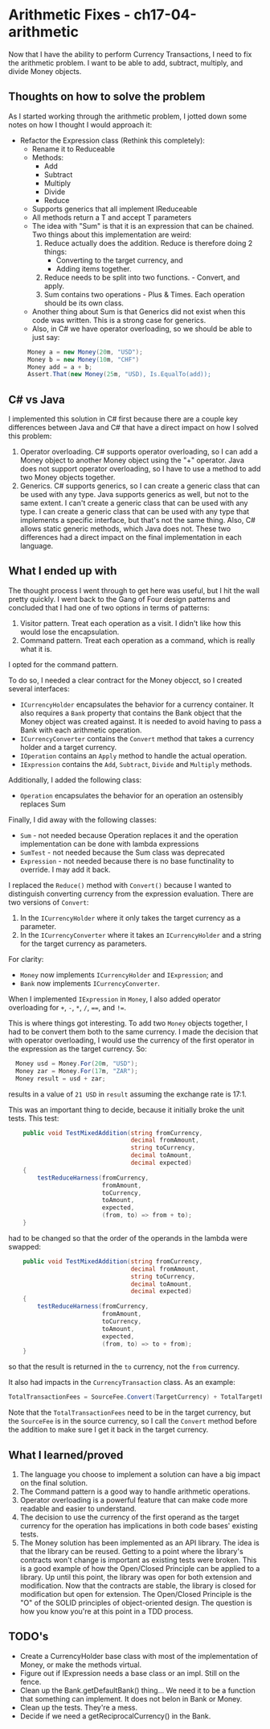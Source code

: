 # Arithmetic Fixes - ch17-04-arithmetic
Now that I have the ability to perform Currency Transactions, I need to fix the arithmetic problem.
I want to be able to add, subtract, multiply, and divide Money objects. 

## Thoughts on how to solve the problem
As I started working through the arithmetic problem, I jotted down some notes on how I thought I would approach it:
- Refactor the Expression class (Rethink this completely):
  - Rename it to Reduceable
  - Methods:
    - Add
    - Subtract
    - Multiply
    - Divide
    - Reduce
  - Supports generics that all implement IReduceable
  - All methods return a <T implements IReduceable> T and accept <T implements IReduceable> T parameters
  - The idea with "Sum" is that it is an expression that can be chained. Two things about this implementation are weird:
    1. Reduce actually does the addition. Reduce is therefore doing 2 things:
       - Converting to the target currency, and 
       - Adding items together.
    2. Reduce needs to be split into two functions. - Convert, and apply.
    3. Sum contains two operations - Plus & Times. Each operation should be its own class.
  - Another thing about Sum is that Generics did not exist when this code was written. This is a strong case for generics.
  - Also, in C# we have operator overloading, so we should be able to just say:
  ```c#
    Money a = new Money(20m, "USD");
    Money b = new Money(10m, "CHF")
    Money add = a + b;
    Assert.That(new Money(25m, "USD), Is.EqualTo(add));
  ```
## C# vs Java
I implemented this solution in C# first because there are a couple key differences between Java and C# that
have a direct impact on how I solved this problem:
1. Operator overloading. C# supports operator overloading, so I can add a Money object to another Money object using
the "+" operator. Java does not support operator overloading, so I have to use a method to add two Money objects 
together.
2. Generics. C# supports generics, so I can create a generic class that can be used with any type. Java supports 
generics as well, but not to the same extent. I can't create a generic class that can be used with any type. 
I can create a generic class that can be used with any type that implements a specific interface, but that's not the 
same thing. Also, C# allows static generic methods, which Java does not.
These two differences had a direct impact on the final implementation in each language.

## What I ended up with
The thought process I went through to get here was useful, but I hit the wall pretty quickly. I went back to the 
Gang of Four design patterns and concluded that I had one of two options in terms of patterns:
1. Visitor pattern. Treat each operation as a visit. I didn't like how this would lose the encapsulation.
2. Command pattern. Treat each operation as a command, which is really what it is.

I opted for the command pattern.

To do so, I needed a clear contract for the Money objecct, so I created several interfaces:
- ```ICurrencyHolder``` encapsulates the behavior for a currency container. It also 
requires a ```Bank``` property that contains the Bank object that the Money object was 
created against. It is needed to avoid having to pass a Bank with each arithmetic 
operation.
- ```ICurrencyConverter``` contains the ```Convert``` method that takes a currency holder and a target currency.
- ```IOperation``` contains an ```Apply``` method to handle the actual operation.
- ```IExpression``` contains the ```Add```, ```Subtract```, ```Divide``` and ```Multiply``` methods.

Additionally, I added the following class:
- ```Operation``` encapsulates the behavior for an operation an ostensibly replaces Sum

Finally, I did away with the following classes:
- ```Sum``` - not needed because Operation replaces it and the operation implementation 
can be done with lambda expressions
- ```SumTest``` - not needed because the Sum class was deprecated
- ```Expression``` - not needed because there is no base functinality to override. I may add it back.

I replaced the ```Reduce()``` method with ```Convert()``` because I wanted to distinguish
converting currency from the expression evaluation. There are two versions of ```Convert```:
1. In the ```ICurrencyHolder``` where it only takes the target currency as a parameter.
2. In the ```ICurrencyConverter``` where it takes an ```ICurrencyHolder``` and a string for the target currency as parameters.

For clarity:
- ```Money``` now implements ```ICurrencyHolder``` and ```IExpression```; and
- ```Bank``` now implements ```ICurrencyConverter```.

When I implemented ```IExpression``` in ```Money```, I also added operator overloading for 
```+```, ```-```, ```*```, ```/```, ```==```, and ```!=```.

This is where things got interesting. To add two ```Money``` objects together, I had to be 
convert them both to the same currency. I made the decision that with operator overloading,
I would use the currency of the first operator in the expression as the target currency. So:
```c#
  Money usd = Money.For(20m, "USD");
  Money zar = Money.For(17m, "ZAR");
  Money result = usd + zar;
```
results in a value of ```21 USD``` in ```result``` assuming the exchange rate is 17:1. 

This was an important thing to decide, because it initially broke the unit tests. This test:
```c#
    public void TestMixedAddition(string fromCurrency, 
                                  decimal fromAmount, 
                                  string toCurrency, 
                                  decimal toAmount, 
                                  decimal expected)
    {
        testReduceHarness(fromCurrency, 
                          fromAmount, 
                          toCurrency, 
                          toAmount, 
                          expected, 
                          (from, to) => from + to);
    }
```
had to be changed so that the order of the operands in the lambda were swapped:
```c#
    public void TestMixedAddition(string fromCurrency, 
                                  decimal fromAmount, 
                                  string toCurrency, 
                                  decimal toAmount, 
                                  decimal expected)
    {
        testReduceHarness(fromCurrency, 
                          fromAmount, 
                          toCurrency, 
                          toAmount, 
                          expected, 
                          (from, to) => to + from);
    }
```
so that the result is returned in the ```to``` currency, not the ```from``` currency.

It also had impacts in the ```CurrencyTransaction``` class. As an example:
```c#
TotalTransactionFees = SourceFee.Convert(TargetCurrency) + TotalTargetFees;
```
Note that the ```TotalTransactionFees``` need to be in the target currency, but the ```SourceFee``` is
in the source currency, so I call the ```Convert``` method before the addition to make sure I get it
back in the target currency.
## What I learned/proved
1. The language you choose to implement a solution can have a big impact on the final solution.
2. The Command pattern is a good way to handle arithmetic operations.
3. Operator overloading is a powerful feature that can make code more readable and easier to understand.
4. The decision to use the currency of the first operand as the target currency for the operation has implications in 
both code bases' existing tests.
5. The Money solution has been implemented as an API library. The idea is that the library can be reused. Getting to a
point where the library's contracts won't change is important as existing tests were broken. This is a good example of
how the Open/Closed Principle can be applied to a library. Up until this point, the library was open for both extension
and modification. Now that the contracts are stable, the library is closed for modification but open for extension. The 
Open/Closed Principle is the "O" of the SOLID principles of object-oriented design. The question is how you know you're
at this point in a TDD process.

## TODO's
- Create a CurrencyHolder base class with most of the implementation of Money, or make the methods virtual.
- Figure out if IExpression needs a base class or an impl. Still on the fence.
- Clean up the Bank.getDefaultBank() thing... We need it to be a function that something can implement.
It does not belon in Bank or Money.
- Clean up the tests. They're a mess.
- Decide if we need a getReciprocalCurrency() in the Bank.